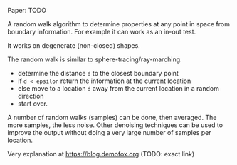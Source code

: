 Paper: TODO

A random walk algorithm to determine properties at any point in space from boundary information. For example it can work as an in-out test.

It works on degenerate (non-closed) shapes.

The random walk is similar to sphere-tracing/ray-marching:
 - determine the distance `d` to the closest boundary point
 - if `d < epsilon` return the information at the current location
 - else move to a location `d` away from the current location in a random direction
 - start over.

A number of random walks (samples) can be done, then averaged. The more samples, the less noise.
Other denoising techniques can be used to improve the output without doing a very large number of samples per location.

Very explanation at https://blog.demofox.org (TODO: exact link)
